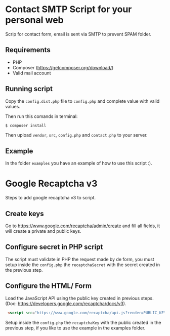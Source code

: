 # Contact SMTP Script for your personal web
Scrip for contact form, email is sent via SMTP to prevent SPAM folder.

## Requirements
- PHP
- Composer (https://getcomposer.org/download/)
- Valid mail account

## Running script
Copy the `config.dist.php` file to `config.php` and complete value with valid values.

Then run this comands in terminal:
``` sh
$ composer install
```

Then upload `vendor`, `src`, `config.php` and `contact.php` to your server.

## Example
In the folder `examples` you have an example of how to use this script :).

# Google Recaptcha v3
Steps to add google recaptcha v3 to script.

## Create keys
Go to https://www.google.com/recaptcha/admin/create and fill all fields, it will create a private and public keys.

## Configure secret in PHP script
The script must validate in PHP the request made by de form, you must setup inside the `config.php` the `recaptchaSecret` with the secret created in the previous step.

## Configure the HTML/ Form
Load the JavaScript API using the public key created in previous steps. (Doc: https://developers.google.com/recaptcha/docs/v3).

``` html
 <script src="https://www.google.com/recaptcha/api.js?render=PUBLIC_KEY"></script>
 ```

 Setup inside the `config.php` the `recaptchaKey` with the public created in the previous step, if you like to use the example in the examples folder.


